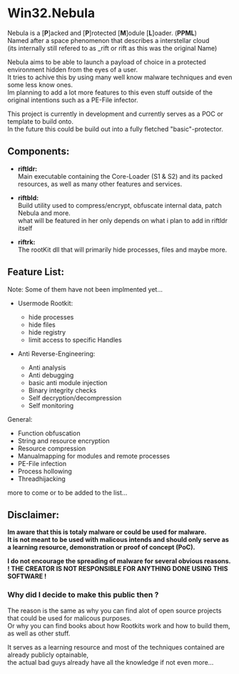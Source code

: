 # Win32.Nebula
Nebula is a \[**P**\]acked and \[**P**\]rotected \[**M**\]odule \[**L**\]oader. (**PPML**)\
Named after a space phenomenon that describes a interstellar cloud\
(its internally still refered to as _rift or rift as this was the original Name)

Nebula aims to be able to launch a payload of choice in a protected environment hidden from the eyes of a user.\
It tries to achive this by using many well know malware techniques and even some less know ones.\
Im planning to add a lot more features to this even stuff outside of the original intentions such as a PE-File infector.

This project is currently in development and currently serves as a POC or template to build onto.\
In the future this could be build out into a fully fletched "basic"-protector.

## Components:
- **riftldr:**\
  Main executable containing the Core-Loader (S1 & S2) and its packed resources,
  as well as many other features and services.

- **riftbld:**\
  Build utility used to compress/encrypt,
  obfuscate internal data, patch Nebula and more.\
  what will be featured in her only depends on what i plan to add in riftldr itself


- **riftrk:**\
  The rootKit dll that will primarily hide processes, files and maybe more.

## Feature List:
Note: Some of them have not been implmented yet...

- Usermode Rootkit:
  - hide processes
  - hide files
  - hide registry
  - limit access to specific Handles

- Anti Reverse-Engineering:
  - Anti analysis
  - Anti debugging
  - basic anti module injection
  - Binary integrity checks
  - Self decryption/decompression
  - Self monitoring

General:
- Function obfuscation
- String and resource encryption
- Resource compression
- Manualmapping for modules and remote processes
- PE-File infection
- Process hollowing
- Threadhijacking

more to come or to be added to the list...

## Disclaimer:
**Im aware that this is totaly malware or could be used for malware.\
It is not meant to be used with malicous intends
and should only serve as a learning resource,
demonstration or proof of concept (PoC).**

**I do not encourage the spreading of malware for several obvious reasons.\
! THE CREATOR IS NOT RESPONSIBLE FOR ANYTHING DONE USING THIS SOFTWARE !**

### Why did I decide to make this public then ?
The reason is the same as why you can find alot of open source projects that could be used for malicous purposes.\
Or why you can find books about how Rootkits work and how to build them, as well as other stuff.

It serves as a learning resource and most of the techniques contained are already publicly optainable,\
the actual bad guys already have all the knowledge if not even more...
